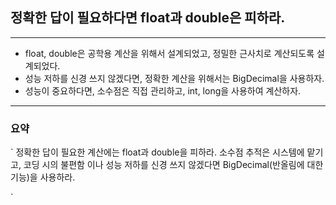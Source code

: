 ## 정확한 답이 필요하다면 float과 double은 피하라.

---

- float, double은 공학용 계산을 위해서 설계되었고, 정밀한 근사치로 계산되도록 설계되었다.
- 성능 저하를 신경 쓰지 않겠다면, 정확한 계산을 위해서는 BigDecimal을 사용하자.
- 성능이 중요하다면, 소수점은 직접 관리하고, int, long을 사용하여 계산하자. 


---
### 요약
`
정확한 답이 필요한 계산에는 float과 double을 피하라. 소수점 추적은 시스템에 맡기고, 코딩 시의 불편함
이나 성능 저하를 신경 쓰지 않겠다면 BigDecimal(반올림에 대한 기능)을 사용하라.

`